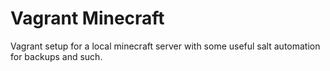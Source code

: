 Vagrant Minecraft
=================

Vagrant setup for a local minecraft server with some useful salt automation for backups and such.
